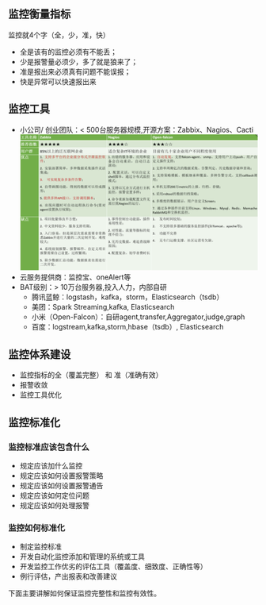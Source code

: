 ## 监控衡量指标
监控就4个字（全，少，准，快）
- 全是该有的监控必须有不能丢；
- 少是报警量必须少，多了就是狼来了；
- 准是报出来必须真有问题不能误报；
- 快是异常可以快速报出来

## 监控工具
- 小公司/ 创业团队：< 500台服务器规模,开源方案：Zabbix、Nagios、Cacti
![](/images/monitortool.jpg)
- 云服务提供商：监控宝、oneAlert等
- BAT级别：> 10万台服务器,投入人力，内部自研
  - 腾讯蓝鲸：logstash，kafka，storm，Elasticsearch（tsdb）
  - 美团：Spark Streaming,kafka, Elasticsearch
  - 小米（Open-Falcon）：自研agent,transfer,Aggregator,judge,graph
  - 百度：logstream,kafka,storm,hbase（tsdb）, Elasticsearch

## 监控体系建设
- 监控指标的全（覆盖完整） 和 准（准确有效）
- 报警收敛
- 监控工具优化


## 监控标准化
### 监控标准应该包含什么
- 规定应该加什么监控
- 规定应该如何设置报警策略
- 规定应该如何设置报警通告
- 规定应该如何定位问题
- 规定应该如何处理报警

### 监控如何标准化
- 制定监控标准
- 开发自动化监控添加和管理的系统或工具
- 开发监控工作优劣的评估工具（覆盖度、细致度、正确性等）
- 例行评估，产出报表和改善建议

下面主要讲解如何保证监控完整性和监控有效性。
